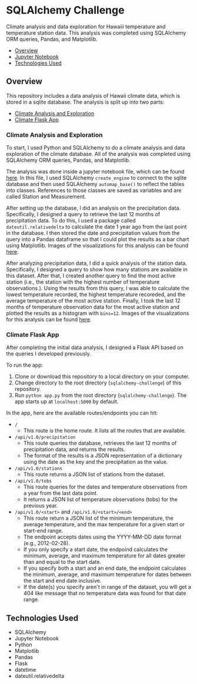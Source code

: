 # SQLAlchemy Challenge

Climate analysis and data exploration for Hawaiii temperature and temperature station data. This analysis was completed using SQLAlchemy ORM queries, Pandas, and Matplotlib.

* [Overview](#overview)
* [Jupyter Notebook](#nb)
* [Technologies Used](#technologies)

##  <a name="overview"></a>Overview

This repository includes a data analysis of Hawaii climate data, which is stored in a sqlite database. The analysis is split up into two parts:

* [Climate Analysis and Exploration](#exploration)
* [Climate Flask App](#app)

### <a name="exploration"></a>Climate Analysis and Exploration

To start, I used Python and SQLAlchemy to do a climate analysis and data exploration of the climate database. All of the analysis was completed using SQLAlchemy ORM queries, Pandas, and Matplotlib.

The analysis was done inside a jupyter notebook file, which can be found [here](./climate.ipynb). In this file, I used SQLAlchemy `create_engine` to connect to the sqlite database and then used SQLAlchemy `automap_base()` to reflect the tables into classes. References to those classes are saved as variables and are called Station and Measurement.

After setting up the database, I did an analysis on the precipitation data. Specifically, I designed a query to retrieve the last 12 months of precipitation data. To do this, I used a package called `dateutil.relativedelta` to calculate the date 1 year ago from the last point in the database. I then stored the date and precipitation values from the query into a Pandas dataframe so that I could plot the results as a bar chart using Matplotlib. Images of the visualizations for this analysis can be found [here](./Images).

After analyzing precipitation data, I did a quick analysis of the station data. Specifically, I designed a query to show how many stations are available in this dataset. After that, I created another query to find the most active station (i.e., the station with the highest number of temperature observations.). Using the results from this query, I was able to calculate the lowest temperature recorded, the highest temperature recoreded, and the average temperature of the most active station. Finally, I took the last 12 months of temperature observation data for the most active station and plotted the results as a histogram with `bins=12`. Images of the visualizations for this analysis can be found [here](./Images).

### <a name="app"></a>Climate Flask App

After completing the initial data analysis, I designed a Flask API based on the queries I developed previously.

To run the app:

1. Clone or download this repository to a local directory on your computer.
2. Change directory to the root directory (`sqlalchemy-challenge`) of this repository.
3. Run `python app.py` from the root directory (`sqlalchemy-challenge`). The app starts up at `localhost:5000` by default.

In the app, here are the available routes/endpoints you can hit:

* `/`
  * This route is the home route. It lists all the routes that are available.
* `/api/v1.0/precipitation`
  * This route queries the database, retrieves the last 12 months of precipitation data, and returns the results.
  * The format of the results is a JSON representation of a dictionary using the date as the key and the precipitation as the value.
* `/api/v1.0/stations`
  * This route returns a JSON list of stations from the dataset.
* `/api/v1.0/tobs`
  * This route queries for the dates and temperature observations from a year from the last data point.
  * It returns a JSON list of temperature observations (tobs) for the previous year.
* `/api/v1.0/<start>` and `/api/v1.0/<start>/<end>`
  * This route return a JSON list of the minimum temperature, the average temperature, and the max temperature for a given start or start-end range.
  * The endpoint accepts dates using the YYYY-MM-DD date format (e.g., 2012-02-28).
  * If you only specify a start date, the endpoind calculates the minimum, average, and maximum temperature for all dates greater than and equal to the start date.
  * If you specify both a start and an end date, the endpoint calculates the minimum, average, and maximum temperature for dates between the start and end date inclusive.
  * If the date(s) you specify aren't in range of the dataset, you wlll get a 404 like message that no temperature data was found for that date range.

##  <a name="technologies"></a>Technologies Used

* SQLAlchemy
* Jupyter Notebook
* Python
* Matplotlib
* Pandas
* Flask
* datetime
* dateutil.relativedelta
